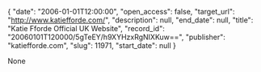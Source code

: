 {
  "date": "2006-01-01T12:00:00", 
  "open_access": false, 
  "target_url": "http://www.katiefforde.com/", 
  "description": null, 
  "end_date": null, 
  "title": "Katie Fforde Official UK Website", 
  "record_id": "20060101T120000/5gTeEY/h9XYHzxRgNIXKuw==", 
  "publisher": "katiefforde.com", 
  "slug": 11971, 
  "start_date": null
}

None